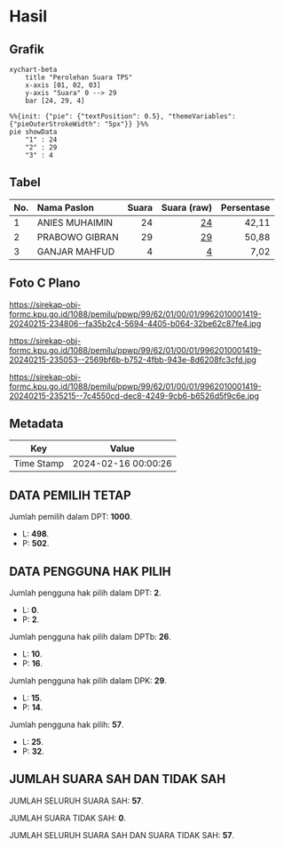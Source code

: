 # Hasil

## Grafik

```mermaid
xychart-beta
    title "Perolehan Suara TPS"
    x-axis [01, 02, 03]
    y-axis "Suara" 0 --> 29
    bar [24, 29, 4]
```

```mermaid
%%{init: {"pie": {"textPosition": 0.5}, "themeVariables": {"pieOuterStrokeWidth": "5px"}} }%%
pie showData
    "1" : 24
    "2" : 29
    "3" : 4
```

## Tabel

| No. | Nama Paslon    | Suara | Suara (raw) | Persentase |
|:--- |:-------------- | -----:| -----------:| ----------:|
| 1   | ANIES MUHAIMIN | 24    | [24][p-1]   | 42,11      |
| 2   | PRABOWO GIBRAN | 29    | [29][p-2]   | 50,88      |
| 3   | GANJAR MAHFUD  | 4     | [4][p-3]    | 7,02       |


[p-1]: https://github.com/gigit-pemilu/pemilu-2024-99-luar-negeri/blob/main/pilpres/hitung-suara/sub/99-luar-negeri/sub/62-kuala-lumpur-malaysia/sub/01-kuala-lumpur-malaysia/sub/0001-kuala-lumpur-malaysia/sub/419-tps-106/sub/paslon-1.txt
[p-2]: https://github.com/gigit-pemilu/pemilu-2024-99-luar-negeri/blob/main/pilpres/hitung-suara/sub/99-luar-negeri/sub/62-kuala-lumpur-malaysia/sub/01-kuala-lumpur-malaysia/sub/0001-kuala-lumpur-malaysia/sub/419-tps-106/sub/paslon-2.txt
[p-3]: https://github.com/gigit-pemilu/pemilu-2024-99-luar-negeri/blob/main/pilpres/hitung-suara/sub/99-luar-negeri/sub/62-kuala-lumpur-malaysia/sub/01-kuala-lumpur-malaysia/sub/0001-kuala-lumpur-malaysia/sub/419-tps-106/sub/paslon-3.txt

## Foto C Plano

https://sirekap-obj-formc.kpu.go.id/1088/pemilu/ppwp/99/62/01/00/01/9962010001419-20240215-234806--fa35b2c4-5694-4405-b064-32be62c87fe4.jpg

https://sirekap-obj-formc.kpu.go.id/1088/pemilu/ppwp/99/62/01/00/01/9962010001419-20240215-235053--2569bf6b-b752-4fbb-943e-8d6208fc3cfd.jpg

https://sirekap-obj-formc.kpu.go.id/1088/pemilu/ppwp/99/62/01/00/01/9962010001419-20240215-235215--7c4550cd-dec8-4249-9cb6-b6526d5f9c6e.jpg


## Metadata

| Key        | Value               |
| ---------- | ------------------- |
| Time Stamp | 2024-02-16 00:00:26 |


## DATA PEMILIH TETAP

Jumlah pemilih dalam DPT: **1000**.
 * L: **498**.
 * P: **502**.

## DATA PENGGUNA HAK PILIH

Jumlah pengguna hak pilih dalam DPT: **2**.
 * L: **0**.
 * P: **2**.

Jumlah pengguna hak pilih dalam DPTb: **26**.
 * L: **10**.
 * P: **16**.

Jumlah pengguna hak pilih dalam DPK: **29**.
 * L: **15**.
 * P: **14**.

Jumlah pengguna hak pilih: **57**.
 * L: **25**.
 * P: **32**.

## JUMLAH SUARA SAH DAN TIDAK SAH

JUMLAH SELURUH SUARA SAH: **57**.

JUMLAH SUARA TIDAK SAH: **0**.

JUMLAH SELURUH SUARA SAH DAN SUARA TIDAK SAH: **57**.


